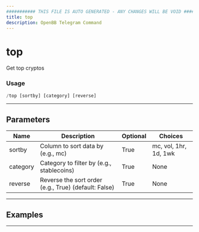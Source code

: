 ```yaml
---
########### THIS FILE IS AUTO GENERATED - ANY CHANGES WILL BE VOID ###########
title: top
description: OpenBB Telegram Command
---
```


# top

Get top cryptos

### Usage

```python wordwrap
/top [sortby] [category] [reverse]
```

---

## Parameters

| Name | Description | Optional | Choices |
| ---- | ----------- | -------- | ------- |
| sortby | Column to sort data by (e.g., mc) | True | mc, vol, 1hr, 1d, 1wk |
| category | Category to filter by (e.g., stablecoins) | True | None |
| reverse | Reverse the sort order (e.g., True) (default: False) | True | None |


---

## Examples


---
